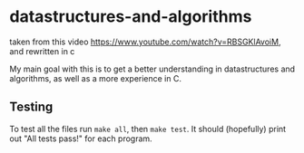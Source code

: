 # datastructures-and-algorithms
taken from this video https://www.youtube.com/watch?v=RBSGKlAvoiM, and rewritten in c

My main goal with this is to get a better understanding in datastructures and algorithms, as well as a more experience in C.  

## Testing
To test all the files run ```make all```, then ```make test```. It should (hopefully) print out "All tests pass!" for each program.
